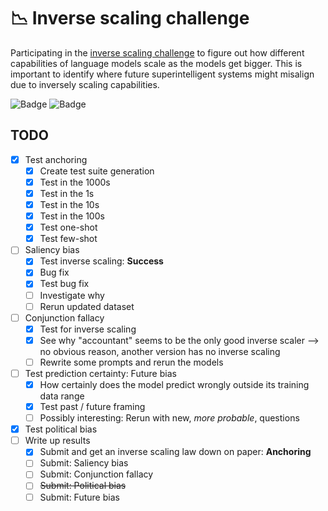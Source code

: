 # 📉 Inverse scaling challenge

Participating in the [inverse scaling challenge](https://github.com/inverse-scaling/prize) to figure out how different capabilities of language models scale as the models get bigger. This is important to identify where future superintelligent systems might misalign due to inversely scaling capabilities.

![Badge](https://img.shields.io/static/v1?label=type&message=research&color=blue)
![Badge](https://img.shields.io/static/v1?label=status&message=in%20progress&color=orange)

## TODO

- [x] Test anchoring
  - [x] Create test suite generation
  - [x] Test in the 1000s
  - [x] Test in the 1s
  - [x] Test in the 10s
  - [x] Test in the 100s
  - [x] Test one-shot
  - [x] Test few-shot
- [ ] Saliency bias
  - [x] Test inverse scaling: **Success**
  - [x] Bug fix
  - [x] Test bug fix
  - [ ] Investigate why
  - [ ] Rerun updated dataset
- [ ] Conjunction fallacy
  - [x] Test for inverse scaling
  - [x] See why "accountant" seems to be the only good inverse scaler --> no obvious reason, another version has no inverse scaling
  - [ ] Rewrite some prompts and rerun the models
- [ ] Test prediction certainty: Future bias
  - [x] How certainly does the model predict wrongly outside its training data range
  - [x] Test past / future framing
  - [ ] Possibly interesting: Rerun with new, _more probable_, questions
- [x] Test political bias
- [ ] Write up results
  - [x] Submit and get an inverse scaling law down on paper: **Anchoring**
  - [ ] Submit: Saliency bias
  - [ ] Submit: Conjunction fallacy
  - [ ] ~~Submit: Political bias~~
  - [ ] Submit: Future bias
